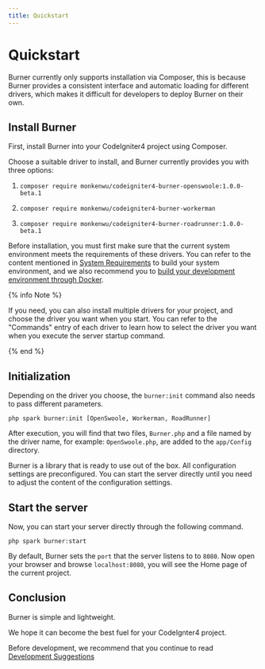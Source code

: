 ```yaml
---
title: Quickstart
---
```


# Quickstart

Burner currently only supports installation via Composer, this is because Burner provides a consistent interface and automatic loading for different drivers, which makes it difficult for developers to deploy Burner on their own.

## Install Burner

First, install Burner into your CodeIgniter4 project using Composer.

Choose a suitable driver to install, and Burner currently provides you with three options:

1. 
    ```
    composer require monkenwu/codeigniter4-burner-openswoole:1.0.0-beta.1
    ```
2. 
    ```
    composer require monkenwu/codeigniter4-burner-workerman
    ```
3. 
    ```
    composer require monkenwu/codeigniter4-burner-roadrunner:1.0.0-beta.1
    ```

Before installation, you must first make sure that the current system environment meets the requirements of these drivers. You can refer to the content mentioned in [System Requirements](/introduction) to build your system environment, and we also recommend you to [build your development environment through Docker](/general/docker).

{% info Note %}

If you need, you can also install multiple drivers for your project, and choose the driver you want when you start. You can refer to the "Commands" entry of each driver to learn how to select the driver you want when you execute the server startup command.

{% end %}

## Initialization

Depending on the driver you choose, the `burner:init` command also needs to pass different parameters.

```
php spark burner:init [OpenSwoole, Workerman, RoadRunner]
```

After execution, you will find that two files, `Burner.php` and a file named by the driver name, for example: `OpenSwoole.php`, are added to the `app/Config` directory.

Burner is a library that is ready to use out of the box. All configuration settings are preconfigured. You can start the server directly until you need to adjust the content of the configuration settings.

## Start the server

Now, you can start your server directly through the following command.

```
php spark burner:start
```

By default, Burner sets the `port` that the server listens to to `8080`. Now open your browser and browse `localhost:8080`, you will see the Home page of the current project.

## Conclusion

Burner is simple and lightweight.

We hope it can become the best fuel for your CodeIgnter4 project.

Before development, we recommend that you continue to read [Development Suggestions](/general/suggestion)
